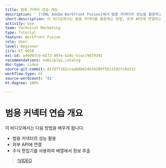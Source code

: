 ```yaml
---
title: 범용 커넥터 연습 개요
description: ' [!DNL Adobe Workfront Fusion]에서 범용 커넥터의 성능을 활용하고, 외부 API에 연결하고 배열에서 정보를 추출하는 방법을 배워봅니다.'
short-description: 이 비디오에서는 범용 커넥터를 활용하는 방법, 외부 API에 연결하는 방법, 수식 편집기를 사용하여 배열에서 정보를 추출하는 방법에 대해 알아봅니다.
activity: use
team: Technical Marketing
type: Tutorial
feature: Workfront Fusion
role: User
level: Beginner
jira: KT-9010
exl-id: a44d93cb-6572-497e-b24c-5cacc9d79391
recommendations: noDisplay,catalog
doc-type: video
source-git-commit: d17df7162ccaab6b62db34209f50131927c0a532
workflow-type: ht
source-wordcount: '92'
ht-degree: 100%

---
```


# 범용 커넥터 연습 개요

이 비디오에서는 다음 방법을 배우게 됩니다.

* 범용 커넥터의 성능 활용
* 외부 API에 연결
* 수식 편집기를 사용하여 배열에서 정보 추출

>[!VIDEO](https://video.tv.adobe.com/v/335269/?quality=12&learn=on&enablevpops)
